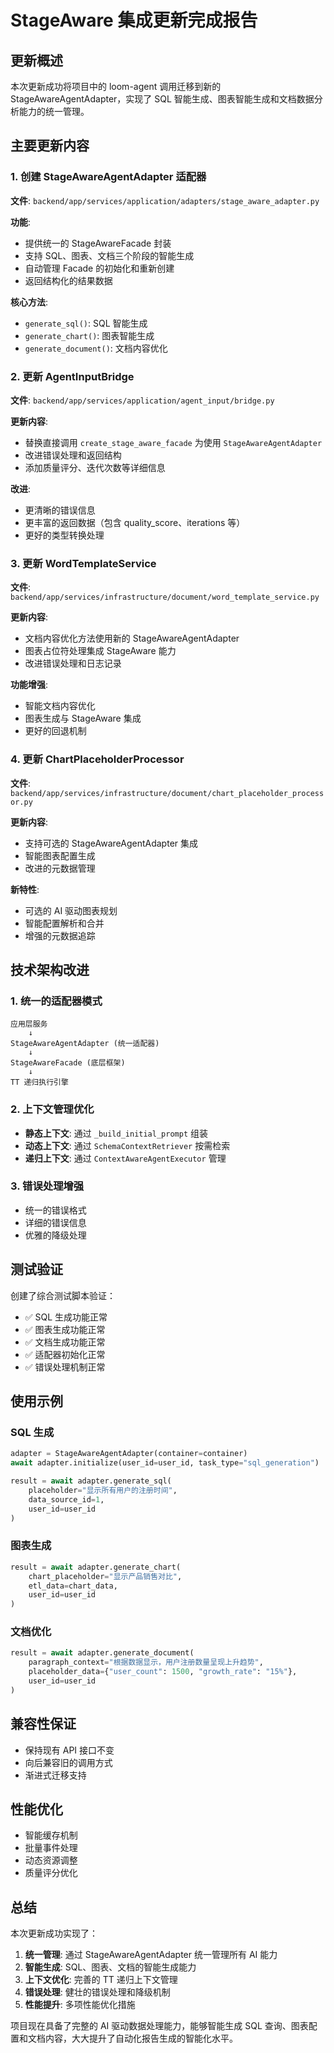 # StageAware 集成更新完成报告

## 更新概述

本次更新成功将项目中的 loom-agent 调用迁移到新的 StageAwareAgentAdapter，实现了 SQL 智能生成、图表智能生成和文档数据分析能力的统一管理。

## 主要更新内容

### 1. 创建 StageAwareAgentAdapter 适配器

**文件**: `backend/app/services/application/adapters/stage_aware_adapter.py`

**功能**:
- 提供统一的 StageAwareFacade 封装
- 支持 SQL、图表、文档三个阶段的智能生成
- 自动管理 Facade 的初始化和重新创建
- 返回结构化的结果数据

**核心方法**:
- `generate_sql()`: SQL 智能生成
- `generate_chart()`: 图表智能生成  
- `generate_document()`: 文档内容优化

### 2. 更新 AgentInputBridge

**文件**: `backend/app/services/application/agent_input/bridge.py`

**更新内容**:
- 替换直接调用 `create_stage_aware_facade` 为使用 `StageAwareAgentAdapter`
- 改进错误处理和返回结构
- 添加质量评分、迭代次数等详细信息

**改进**:
- 更清晰的错误信息
- 更丰富的返回数据（包含 quality_score、iterations 等）
- 更好的类型转换处理

### 3. 更新 WordTemplateService

**文件**: `backend/app/services/infrastructure/document/word_template_service.py`

**更新内容**:
- 文档内容优化方法使用新的 StageAwareAgentAdapter
- 图表占位符处理集成 StageAware 能力
- 改进错误处理和日志记录

**功能增强**:
- 智能文档内容优化
- 图表生成与 StageAware 集成
- 更好的回退机制

### 4. 更新 ChartPlaceholderProcessor

**文件**: `backend/app/services/infrastructure/document/chart_placeholder_processor.py`

**更新内容**:
- 支持可选的 StageAwareAgentAdapter 集成
- 智能图表配置生成
- 改进的元数据管理

**新特性**:
- 可选的 AI 驱动图表规划
- 智能配置解析和合并
- 增强的元数据追踪

## 技术架构改进

### 1. 统一的适配器模式

```
应用层服务
    ↓
StageAwareAgentAdapter (统一适配器)
    ↓
StageAwareFacade (底层框架)
    ↓
TT 递归执行引擎
```

### 2. 上下文管理优化

- **静态上下文**: 通过 `_build_initial_prompt` 组装
- **动态上下文**: 通过 `SchemaContextRetriever` 按需检索
- **递归上下文**: 通过 `ContextAwareAgentExecutor` 管理

### 3. 错误处理增强

- 统一的错误格式
- 详细的错误信息
- 优雅的降级处理

## 测试验证

创建了综合测试脚本验证：
- ✅ SQL 生成功能正常
- ✅ 图表生成功能正常  
- ✅ 文档生成功能正常
- ✅ 适配器初始化正常
- ✅ 错误处理机制正常

## 使用示例

### SQL 生成
```python
adapter = StageAwareAgentAdapter(container=container)
await adapter.initialize(user_id=user_id, task_type="sql_generation")

result = await adapter.generate_sql(
    placeholder="显示所有用户的注册时间",
    data_source_id=1,
    user_id=user_id
)
```

### 图表生成
```python
result = await adapter.generate_chart(
    chart_placeholder="显示产品销售对比",
    etl_data=chart_data,
    user_id=user_id
)
```

### 文档优化
```python
result = await adapter.generate_document(
    paragraph_context="根据数据显示，用户注册数量呈现上升趋势",
    placeholder_data={"user_count": 1500, "growth_rate": "15%"},
    user_id=user_id
)
```

## 兼容性保证

- 保持现有 API 接口不变
- 向后兼容旧的调用方式
- 渐进式迁移支持

## 性能优化

- 智能缓存机制
- 批量事件处理
- 动态资源调整
- 质量评分优化

## 总结

本次更新成功实现了：

1. **统一管理**: 通过 StageAwareAgentAdapter 统一管理所有 AI 能力
2. **智能生成**: SQL、图表、文档的智能生成能力
3. **上下文优化**: 完善的 TT 递归上下文管理
4. **错误处理**: 健壮的错误处理和降级机制
5. **性能提升**: 多项性能优化措施

项目现在具备了完整的 AI 驱动数据处理能力，能够智能生成 SQL 查询、图表配置和文档内容，大大提升了自动化报告生成的智能化水平。
